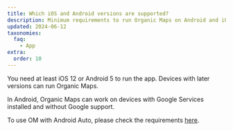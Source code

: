 ```yaml
---
title: Which iOS and Android versions are supported?
description: Minimum requirements to run Organic Maps on Android and iOS devices
updated: 2024-06-12
taxonomies:
  faq:
    - App
extra:
  order: 10
---
```


You need at least iOS 12 or Android 5 to run the app. Devices with later versions can run Organic Maps.

In Android, Organic Maps can work on devices with Google Services installed and without Google support.

To use OM with Android Auto, please check the requirements [here](../how-to-use-android-auto/).
